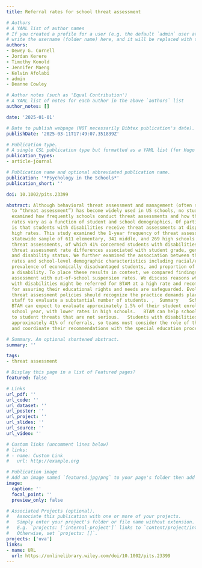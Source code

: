 ```yaml
---
title: Referral rates for school threat assessment

# Authors
# A YAML list of author names
# If you created a profile for a user (e.g. the default `admin` user at `content/authors/admin/`), 
# write the username (folder name) here, and it will be replaced with their full name and linked to their profile.
authors:
- Dewey G. Cornell
- Jordan Kerere
- Timothy Konold
- Jennifer Maeng
- Kelvin Afolabi
- admin
- Deanne Cowley

# Author notes (such as 'Equal Contribution')
# A YAML list of notes for each author in the above `authors` list
author_notes: []

date: '2025-01-01'

# Date to publish webpage (NOT necessarily Bibtex publication's date).
publishDate: '2025-03-11T17:49:07.351839Z'

# Publication type.
# A single CSL publication type but formatted as a YAML list (for Hugo requirements).
publication_types:
- article-journal

# Publication name and optional abbreviated publication name.
publication: '*Psychology in the Schools*'
publication_short: ''

doi: 10.1002/pits.23399

abstract: Although behavioral threat assessment and management (often shortened
  to “threat assessment”) has become widely used in US schools, no studies have systematically
  examined how frequently schools conduct threat assessments and how threat assessment
  rates vary as a function of student and school demographics. Of particular concern
  is that students with disabilities receive threat assessments at disproportionately
  high rates. This study examined the 1‐year frequency of threat assessments in a
  statewide sample of 611 elementary, 341 middle, and 269 high schools reporting 15,301
  threat assessments, of which 41% concerned students with disabilities. We identified
  threat assessment rate differences associated with student grade, gender, race/ethnicity,
  and disability status. We further examined the association between threat assessment
  rates and school‐level demographic characteristics including racial/ethnic composition,
  prevalence of economically disadvantaged students, and proportion of students with
  a disability. To place these results in context, we compared findings for threat
  assessment with out‐of‐school suspension rates. We discuss reasons why students
  with disabilities might be referred for BTAM at a high rate and recommend practices
  for assuring their educational rights and needs are safeguarded. Evolving school
  threat assessment policies should recognize the practice demands placed on school
  staff to evaluate a substantial number of students. ,  Summary    Schools using
  BTAM can expect to evaluate approximately 1.5% of their student enrollment in one
  school year, with lower rates in high schools.   BTAM can help schools avoid overreacting
  to student threats that are not serious.   Students with disabilities constitute
  approximately 41% of referrals, so teams must consider the role of their disability
  and coordinate their recommendations with the special education process.

# Summary. An optional shortened abstract.
summary: ''

tags: 
- threat assessment

# Display this page in a list of Featured pages?
featured: false

# Links
url_pdf: ''
url_code: ''
url_dataset: ''
url_poster: ''
url_project: ''
url_slides: ''
url_source: ''
url_video: ''

# Custom links (uncomment lines below)
# links:
# - name: Custom Link
#   url: http://example.org

# Publication image
# Add an image named `featured.jpg/png` to your page's folder then add a caption below.
image:
  caption: ''
  focal_point: ''
  preview_only: false

# Associated Projects (optional).
#   Associate this publication with one or more of your projects.
#   Simply enter your project's folder or file name without extension.
#   E.g. `projects: ['internal-project']` links to `content/project/internal-project/index.md`.
#   Otherwise, set `projects: []`.
projects: ['uva']
links:
- name: URL
  url: https://onlinelibrary.wiley.com/doi/10.1002/pits.23399
---
```


